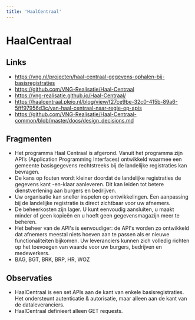 ```yaml
---
title: 'HaalCentraal'
---
```


# HaalCentraal

## Links
- https://vng.nl/projecten/haal-centraal-gegevens-ophalen-bij-basisregistraties
- https://github.com/VNG-Realisatie/Haal-Centraal
- https://vng-realisatie.github.io/Haal-Centraal/
- https://haalcentraal.pleio.nl/blog/view/f27ce9be-32c0-415b-89a6-5fff97956d3c/van-haal-centraal-naar-regie-op-apis
- https://github.com/VNG-Realisatie/Haal-Centraal-common/blob/master/docs/design_decisions.md

## Fragmenten
- Het programma Haal Centraal is afgerond. Vanuit het programma zijn API’s (Application Programming Interfaces) ontwikkeld waarmee een gemeente basisgegevens rechtstreeks bij de landelijke registraties kan bevragen.
- De kans op fouten wordt kleiner doordat de landelijke registraties de gegevens kant -en-klaar aanleveren. Dit kan leiden tot betere dienstverlening aan burgers en bedrijven.
- Uw organisatie kan sneller inspelen op ontwikkelingen. Een aanpassing bij de landelijke registratie is direct zichtbaar voor uw afnemers.
- De beheerkosten zijn lager. U kunt eenvoudig aansluiten, u maakt minder of geen kopieën en u hoeft geen gegevensmagazijn meer te beheren.
- Het beheer van de API's is eenvoudiger: de API's worden zo ontwikkeld dat afnemers meestal niets hoeven aan te passen als er nieuwe functionaliteiten bijkomen. Uw leveranciers kunnen zich volledig richten op het toevoegen van waarde voor uw burgers, bedrijven en medewerkers.
- BAG, BGT, BRK, BRP, HR, WOZ

## Observaties
- HaalCentraal is een set APIs aan de kant van enkele basisregistraties. Het ondersteunt autenticatie & autorisatie, maar alleen aan de kant van de dataleveranciers.
- HaalCentraal definieert alleen GET requests.
